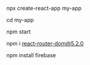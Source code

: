 npx create-react-app my-app

cd my-app

npm start

npm i react-router-dom@5.2.0

npm install firebase

